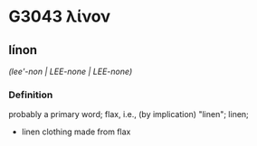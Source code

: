 # G3043 λίνον

## línon

_(lee'-non | LEE-none | LEE-none)_

### Definition

probably a primary word; flax, i.e., (by implication) "linen"; linen; 

- linen clothing made from flax
